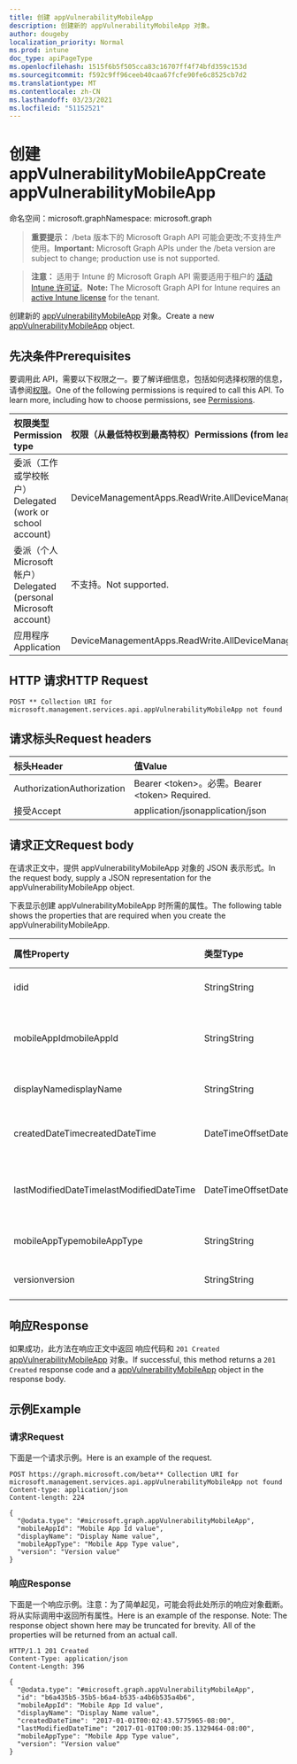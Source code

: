 ```yaml
---
title: 创建 appVulnerabilityMobileApp
description: 创建新的 appVulnerabilityMobileApp 对象。
author: dougeby
localization_priority: Normal
ms.prod: intune
doc_type: apiPageType
ms.openlocfilehash: 1515f6b5f505cca83c16707ff4f74bfd359c153d
ms.sourcegitcommit: f592c9ff96ceeb40caa67fcfe90fe6c8525cb7d2
ms.translationtype: MT
ms.contentlocale: zh-CN
ms.lasthandoff: 03/23/2021
ms.locfileid: "51152521"
---
```

# <a name="create-appvulnerabilitymobileapp"></a><span data-ttu-id="b96ea-103">创建 appVulnerabilityMobileApp</span><span class="sxs-lookup"><span data-stu-id="b96ea-103">Create appVulnerabilityMobileApp</span></span>

<span data-ttu-id="b96ea-104">命名空间：microsoft.graph</span><span class="sxs-lookup"><span data-stu-id="b96ea-104">Namespace: microsoft.graph</span></span>

> <span data-ttu-id="b96ea-105">**重要提示：** /beta 版本下的 Microsoft Graph API 可能会更改;不支持生产使用。</span><span class="sxs-lookup"><span data-stu-id="b96ea-105">**Important:** Microsoft Graph APIs under the /beta version are subject to change; production use is not supported.</span></span>

> <span data-ttu-id="b96ea-106">**注意：** 适用于 Intune 的 Microsoft Graph API 需要适用于租户的 [活动 Intune 许可证](https://go.microsoft.com/fwlink/?linkid=839381)。</span><span class="sxs-lookup"><span data-stu-id="b96ea-106">**Note:** The Microsoft Graph API for Intune requires an [active Intune license](https://go.microsoft.com/fwlink/?linkid=839381) for the tenant.</span></span>

<span data-ttu-id="b96ea-107">创建新的 [appVulnerabilityMobileApp](../resources/intune-partnerintegration-appvulnerabilitymobileapp.md) 对象。</span><span class="sxs-lookup"><span data-stu-id="b96ea-107">Create a new [appVulnerabilityMobileApp](../resources/intune-partnerintegration-appvulnerabilitymobileapp.md) object.</span></span>

## <a name="prerequisites"></a><span data-ttu-id="b96ea-108">先决条件</span><span class="sxs-lookup"><span data-stu-id="b96ea-108">Prerequisites</span></span>
<span data-ttu-id="b96ea-p101">要调用此 API，需要以下权限之一。要了解详细信息，包括如何选择权限的信息，请参阅[权限](/graph/permissions-reference)。</span><span class="sxs-lookup"><span data-stu-id="b96ea-p101">One of the following permissions is required to call this API. To learn more, including how to choose permissions, see [Permissions](/graph/permissions-reference).</span></span>

|<span data-ttu-id="b96ea-111">权限类型</span><span class="sxs-lookup"><span data-stu-id="b96ea-111">Permission type</span></span>|<span data-ttu-id="b96ea-112">权限（从最低特权到最高特权）</span><span class="sxs-lookup"><span data-stu-id="b96ea-112">Permissions (from least to most privileged)</span></span>|
|:---|:---|
|<span data-ttu-id="b96ea-113">委派（工作或学校帐户）</span><span class="sxs-lookup"><span data-stu-id="b96ea-113">Delegated (work or school account)</span></span>|<span data-ttu-id="b96ea-114">DeviceManagementApps.ReadWrite.All</span><span class="sxs-lookup"><span data-stu-id="b96ea-114">DeviceManagementApps.ReadWrite.All</span></span>|
|<span data-ttu-id="b96ea-115">委派（个人 Microsoft 帐户）</span><span class="sxs-lookup"><span data-stu-id="b96ea-115">Delegated (personal Microsoft account)</span></span>|<span data-ttu-id="b96ea-116">不支持。</span><span class="sxs-lookup"><span data-stu-id="b96ea-116">Not supported.</span></span>|
|<span data-ttu-id="b96ea-117">应用程序</span><span class="sxs-lookup"><span data-stu-id="b96ea-117">Application</span></span>|<span data-ttu-id="b96ea-118">DeviceManagementApps.ReadWrite.All</span><span class="sxs-lookup"><span data-stu-id="b96ea-118">DeviceManagementApps.ReadWrite.All</span></span>|

## <a name="http-request"></a><span data-ttu-id="b96ea-119">HTTP 请求</span><span class="sxs-lookup"><span data-stu-id="b96ea-119">HTTP Request</span></span>
<!-- {
  "blockType": "ignored"
}
-->
``` http
POST ** Collection URI for microsoft.management.services.api.appVulnerabilityMobileApp not found
```

## <a name="request-headers"></a><span data-ttu-id="b96ea-120">请求标头</span><span class="sxs-lookup"><span data-stu-id="b96ea-120">Request headers</span></span>
|<span data-ttu-id="b96ea-121">标头</span><span class="sxs-lookup"><span data-stu-id="b96ea-121">Header</span></span>|<span data-ttu-id="b96ea-122">值</span><span class="sxs-lookup"><span data-stu-id="b96ea-122">Value</span></span>|
|:---|:---|
|<span data-ttu-id="b96ea-123">Authorization</span><span class="sxs-lookup"><span data-stu-id="b96ea-123">Authorization</span></span>|<span data-ttu-id="b96ea-124">Bearer &lt;token&gt;。必需。</span><span class="sxs-lookup"><span data-stu-id="b96ea-124">Bearer &lt;token&gt; Required.</span></span>|
|<span data-ttu-id="b96ea-125">接受</span><span class="sxs-lookup"><span data-stu-id="b96ea-125">Accept</span></span>|<span data-ttu-id="b96ea-126">application/json</span><span class="sxs-lookup"><span data-stu-id="b96ea-126">application/json</span></span>|

## <a name="request-body"></a><span data-ttu-id="b96ea-127">请求正文</span><span class="sxs-lookup"><span data-stu-id="b96ea-127">Request body</span></span>
<span data-ttu-id="b96ea-128">在请求正文中，提供 appVulnerabilityMobileApp 对象的 JSON 表示形式。</span><span class="sxs-lookup"><span data-stu-id="b96ea-128">In the request body, supply a JSON representation for the appVulnerabilityMobileApp object.</span></span>

<span data-ttu-id="b96ea-129">下表显示创建 appVulnerabilityMobileApp 时所需的属性。</span><span class="sxs-lookup"><span data-stu-id="b96ea-129">The following table shows the properties that are required when you create the appVulnerabilityMobileApp.</span></span>

|<span data-ttu-id="b96ea-130">属性</span><span class="sxs-lookup"><span data-stu-id="b96ea-130">Property</span></span>|<span data-ttu-id="b96ea-131">类型</span><span class="sxs-lookup"><span data-stu-id="b96ea-131">Type</span></span>|<span data-ttu-id="b96ea-132">说明</span><span class="sxs-lookup"><span data-stu-id="b96ea-132">Description</span></span>|
|:---|:---|:---|
|<span data-ttu-id="b96ea-133">id</span><span class="sxs-lookup"><span data-stu-id="b96ea-133">id</span></span>|<span data-ttu-id="b96ea-134">String</span><span class="sxs-lookup"><span data-stu-id="b96ea-134">String</span></span>|<span data-ttu-id="b96ea-135">实体键。</span><span class="sxs-lookup"><span data-stu-id="b96ea-135">The entity key.</span></span>|
|<span data-ttu-id="b96ea-136">mobileAppId</span><span class="sxs-lookup"><span data-stu-id="b96ea-136">mobileAppId</span></span>|<span data-ttu-id="b96ea-137">String</span><span class="sxs-lookup"><span data-stu-id="b96ea-137">String</span></span>|<span data-ttu-id="b96ea-138">Intune 移动应用 ID。</span><span class="sxs-lookup"><span data-stu-id="b96ea-138">The Intune mobile app ID.</span></span>|
|<span data-ttu-id="b96ea-139">displayName</span><span class="sxs-lookup"><span data-stu-id="b96ea-139">displayName</span></span>|<span data-ttu-id="b96ea-140">String</span><span class="sxs-lookup"><span data-stu-id="b96ea-140">String</span></span>|<span data-ttu-id="b96ea-141">设备名称。</span><span class="sxs-lookup"><span data-stu-id="b96ea-141">The device name.</span></span>|
|<span data-ttu-id="b96ea-142">createdDateTime</span><span class="sxs-lookup"><span data-stu-id="b96ea-142">createdDateTime</span></span>|<span data-ttu-id="b96ea-143">DateTimeOffset</span><span class="sxs-lookup"><span data-stu-id="b96ea-143">DateTimeOffset</span></span>|<span data-ttu-id="b96ea-144">创建日期。</span><span class="sxs-lookup"><span data-stu-id="b96ea-144">The created date.</span></span>|
|<span data-ttu-id="b96ea-145">lastModifiedDateTime</span><span class="sxs-lookup"><span data-stu-id="b96ea-145">lastModifiedDateTime</span></span>|<span data-ttu-id="b96ea-146">DateTimeOffset</span><span class="sxs-lookup"><span data-stu-id="b96ea-146">DateTimeOffset</span></span>|<span data-ttu-id="b96ea-147">上次修改日期。</span><span class="sxs-lookup"><span data-stu-id="b96ea-147">The last modified date.</span></span>|
|<span data-ttu-id="b96ea-148">mobileAppType</span><span class="sxs-lookup"><span data-stu-id="b96ea-148">mobileAppType</span></span>|<span data-ttu-id="b96ea-149">String</span><span class="sxs-lookup"><span data-stu-id="b96ea-149">String</span></span>|<span data-ttu-id="b96ea-150">应用类型。</span><span class="sxs-lookup"><span data-stu-id="b96ea-150">The app type.</span></span>|
|<span data-ttu-id="b96ea-151">version</span><span class="sxs-lookup"><span data-stu-id="b96ea-151">version</span></span>|<span data-ttu-id="b96ea-152">String</span><span class="sxs-lookup"><span data-stu-id="b96ea-152">String</span></span>|<span data-ttu-id="b96ea-153">应用版本。</span><span class="sxs-lookup"><span data-stu-id="b96ea-153">The app version.</span></span>|



## <a name="response"></a><span data-ttu-id="b96ea-154">响应</span><span class="sxs-lookup"><span data-stu-id="b96ea-154">Response</span></span>
<span data-ttu-id="b96ea-155">如果成功，此方法在响应正文中返回 响应代码和 `201 Created` [appVulnerabilityMobileApp](../resources/intune-partnerintegration-appvulnerabilitymobileapp.md) 对象。</span><span class="sxs-lookup"><span data-stu-id="b96ea-155">If successful, this method returns a `201 Created` response code and a [appVulnerabilityMobileApp](../resources/intune-partnerintegration-appvulnerabilitymobileapp.md) object in the response body.</span></span>

## <a name="example"></a><span data-ttu-id="b96ea-156">示例</span><span class="sxs-lookup"><span data-stu-id="b96ea-156">Example</span></span>

### <a name="request"></a><span data-ttu-id="b96ea-157">请求</span><span class="sxs-lookup"><span data-stu-id="b96ea-157">Request</span></span>
<span data-ttu-id="b96ea-158">下面是一个请求示例。</span><span class="sxs-lookup"><span data-stu-id="b96ea-158">Here is an example of the request.</span></span>
``` http
POST https://graph.microsoft.com/beta** Collection URI for microsoft.management.services.api.appVulnerabilityMobileApp not found
Content-type: application/json
Content-length: 224

{
  "@odata.type": "#microsoft.graph.appVulnerabilityMobileApp",
  "mobileAppId": "Mobile App Id value",
  "displayName": "Display Name value",
  "mobileAppType": "Mobile App Type value",
  "version": "Version value"
}
```

### <a name="response"></a><span data-ttu-id="b96ea-159">响应</span><span class="sxs-lookup"><span data-stu-id="b96ea-159">Response</span></span>
<span data-ttu-id="b96ea-p102">下面是一个响应示例。注意：为了简单起见，可能会将此处所示的响应对象截断。将从实际调用中返回所有属性。</span><span class="sxs-lookup"><span data-stu-id="b96ea-p102">Here is an example of the response. Note: The response object shown here may be truncated for brevity. All of the properties will be returned from an actual call.</span></span>
``` http
HTTP/1.1 201 Created
Content-Type: application/json
Content-Length: 396

{
  "@odata.type": "#microsoft.graph.appVulnerabilityMobileApp",
  "id": "b6a435b5-35b5-b6a4-b535-a4b6b535a4b6",
  "mobileAppId": "Mobile App Id value",
  "displayName": "Display Name value",
  "createdDateTime": "2017-01-01T00:02:43.5775965-08:00",
  "lastModifiedDateTime": "2017-01-01T00:00:35.1329464-08:00",
  "mobileAppType": "Mobile App Type value",
  "version": "Version value"
}
```




